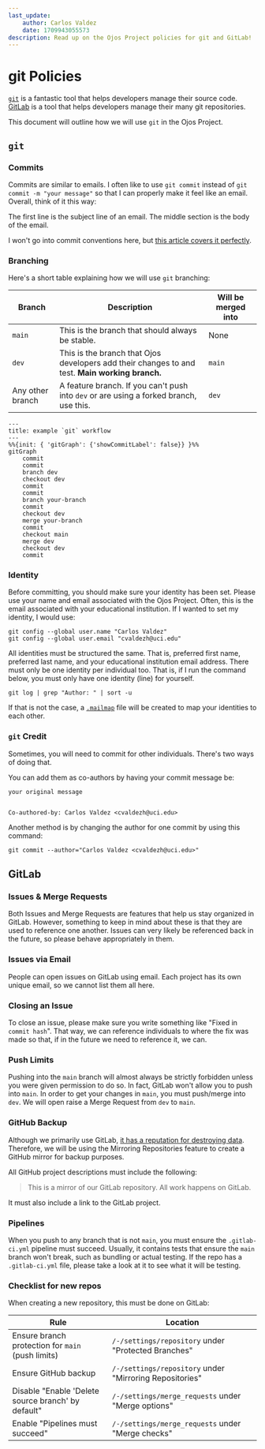 ```yaml
---
last_update:
    author: Carlos Valdez
    date: 1709943055573
description: Read up on the Ojos Project policies for git and GitLab!
---
```


# git Policies

[`git`](https://git-scm.org/) is a fantastic tool that helps developers manage
their source code. [GitLab](https://about.gitlab.com/) is a tool that helps
developers manage their many git repositories.

This document will outline how we will use `git` in the Ojos Project.

## `git`

### Commits

Commits are similar to emails. I often like to use `git commit` instead of
`git commit -m "your message"` so that I can properly make it feel like an
email. Overall, think of it this way:

The first line is the subject line of an email. The middle section is the body
of the email.

I won't go into commit conventions here, but
[this article covers it perfectly](https://www.freecodecamp.org/news/how-to-write-commit-messages-maintainers-will-like/).

### Branching

Here's a short table explaining how we will use `git` branching:

| Branch           | Description                                                                                     | Will be merged into |
| ---------------- | ----------------------------------------------------------------------------------------------- | ------------------- |
| `main`           | This is the branch that should always be stable.                                                | None                |
| `dev`            | This is the branch that Ojos developers add their changes to and test. **Main working branch.** | `main`              |
| Any other branch | A feature branch. If you can't push into `dev` or are using a forked branch, use this.          | `dev`               |

<!-- ? This uses Mermaid syntax. Learn more here: -->
<!-- ? https://mermaid.js.org/syntax/gitgraph -->

```mermaid
---
title: example `git` workflow
---
%%{init: { 'gitGraph': {'showCommitLabel': false}} }%%
gitGraph
    commit
    commit
    branch dev
    checkout dev
    commit
    commit
    branch your-branch
    commit
    checkout dev
    merge your-branch
    commit
    checkout main
    merge dev
    checkout dev
    commit
```

### Identity

Before committing, you should make sure your identity has been set. Please use
your name and email associated with the Ojos Project. Often, this is the email
associated with your educational institution. If I wanted to set my identity, I
would use:

```shell
git config --global user.name "Carlos Valdez"
git config --global user.email "cvaldezh@uci.edu"
```

All identities must be structured the same. That is, preferred first name,
preferred last name, and your educational institution email address. There must
only be one identity per individual too. That is, if I run the command below,
you must only have one identity (line) for yourself.

```shell
git log | grep "Author: " | sort -u
```

If that is not the case, a
[`.mailmap`](https://ntietz.com/blog/git-mailmap-for-name-changes/) file will be
created to map your identities to each other.

### `git` Credit

Sometimes, you will need to commit for other individuals. There's two ways of
doing that.

You can add them as co-authors by having your commit message be:

```shell
your original message


Co-authored-by: Carlos Valdez <cvaldezh@uci.edu>
```

Another method is by changing the author for one commit by using this command:

```shell
git commit --author="Carlos Valdez <cvaldezh@uci.edu>"
```

## GitLab

### Issues & Merge Requests

Both Issues and Merge Requests are features that help us stay organized in
GitLab. However, something to keep in mind about these is that they are used to
reference one another. Issues can very likely be referenced back in the future,
so please behave appropriately in them.

### Issues via Email

People can open issues on GitLab using email. Each project has its own unique
email, so we cannot list them all here.

### Closing an Issue

To close an issue, please make sure you write something like "Fixed in
`commit hash`". That way, we can reference individuals to where the fix was made
so that, if in the future we need to reference it, we can.

### Push Limits

Pushing into the `main` branch will almost always be strictly forbidden unless
you were given permission to do so. In fact, GitLab won't allow you to push into
`main`. In order to get your changes in `main`, you must push/merge into `dev`.
We will open raise a Merge Request from `dev` to `main`.

### GitHub Backup

Although we primarily use GitLab,
[it has a reputation for destroying data](https://www.youtube.com/watch?v=tLdRBsuvVKc).
Therefore, we will be using the Mirroring Repositories feature to create a
GitHub mirror for backup purposes.

All GitHub project descriptions must include the following:

> This is a mirror of our GitLab repository. All work happens on GitLab.

It must also include a link to the GitLab project.

### Pipelines

When you push to any branch that is not `main`, you must ensure the
`.gitlab-ci.yml` pipeline must succeed. Usually, it contains tests that ensure
the `main` branch won't break, such as bundling or actual testing. If the repo
has a `.gitlab-ci.yml` file, please take a look at it to see what it will be
testing.

### Checklist for new repos

When creating a new repository, this must be done on GitLab:

| Rule                                               | Location                                                |
| -------------------------------------------------- | ------------------------------------------------------- |
| Ensure branch protection for `main` (push limits)  | `/-/settings/repository` under "Protected Branches"     |
| Ensure GitHub backup                               | `/-/settings/repository` under "Mirroring Repositories" |
| Disable "Enable 'Delete source branch' by default" | `/-/settings/merge_requests` under "Merge options"      |
| Enable "Pipelines must succeed"                    | `/-/settings/merge_requests` under "Merge checks"       |
